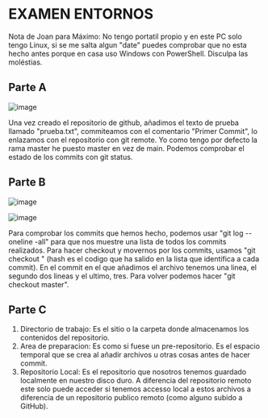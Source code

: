 # EXAMEN ENTORNOS

Nota de Joan para Máximo: No tengo portatil propio y en este PC solo tengo Linux, si se me salta algun "date" puedes comprobar que no esta hecho antes porque en casa uso Windows con PowerShell. Disculpa las moléstias.

## Parte A

![image](https://user-images.githubusercontent.com/74322611/205120436-417f78e4-2e54-4e84-94df-57685a012c7a.png)


Una vez creado el repositorio de github, añadimos el texto de prueba llamado "prueba.txt", commiteamos con el comentario "Primer Commit", lo enlazamos con el repositorio con git remote. Yo como tengo por defecto la rama master he puesto master en vez de main. Podemos comprobar el estado de los commits con git status.

## Parte B

![image](https://user-images.githubusercontent.com/74322611/205120581-f822e31c-2dfd-41e8-bc5d-e52441d1a644.png)

![image](https://user-images.githubusercontent.com/74322611/205120670-a6f1c943-b30d-4a59-a974-30d94b9e0902.png)

Para comprobar los commits que hemos hecho, podemos usar "git log --oneline -all" para que nos muestre una lista de todos los commits realizados.
Para hacer checkout y movernos por los commits, usamos "git checkout <hash>" (hash es el codigo que ha salido en la lista que identifica a cada commit).
En el commit en el que añadimos el archivo tenemos una linea, el segundo dos lineas y el ultimo, tres. Para volver podemos hacer "git checkout master".

## Parte C
  
  1. Directorio de trabajo: Es el sitio o la carpeta donde almacenamos los contenidos del repositorio.
  2. Area de preparacion: Es como si fuese un pre-repositorio. Es el espacio temporal que se crea al añadir archivos u otras cosas antes de hacer commit.
  3. Repositorio Local: Es el repositorio que nosotros tenemos guardado localmente en nuestro disco duro. A diferencia del repositorio remoto este solo puede acceder si tenemos accesso local a estos archivos a diferencia de un repositorio publico remoto (como alguno subido a GitHub).
